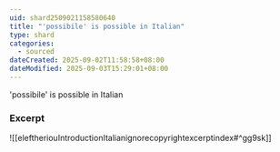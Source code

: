 ```yaml
---
uid: shard2509021158580640
title: "'possibile' is possible in Italian"
type: shard
categories:
  - sourced
dateCreated: 2025-09-02T11:58:58+08:00
dateModified: 2025-09-03T15:29:01+08:00
---
```

'possibile' is possible in Italian

### Excerpt
![[eleftheriouIntroductionItalianignorecopyrightexcerptindex#^gg9sk]]